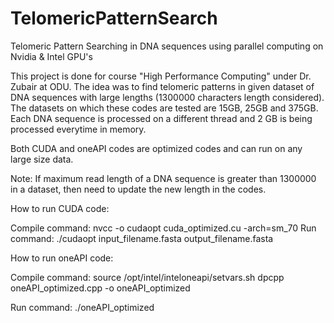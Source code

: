 # TelomericPatternSearch
Telomeric Pattern Searching in DNA sequences using parallel computing on Nvidia &amp; Intel GPU's

This project is done for course "High Performance Computing" under Dr. Zubair at ODU. The idea was to find telomeric patterns in given dataset of DNA sequences with large lengths (1300000 characters length considered). The datasets on which these codes are tested are 15GB, 25GB and 375GB. Each DNA sequence is processed on a different thread and 2 GB is being processed everytime in memory. 

Both CUDA and oneAPI codes are optimized codes and can run on any large size data.

Note:
If maximum read length of a DNA sequence is greater than 1300000 in a dataset, then need to update the new length in the codes.



How to run CUDA code:

Compile command:
nvcc -o cudaopt cuda_optimized.cu -arch=sm_70
Run command:
./cudaopt input_filename.fasta output_filename.fasta


How to run oneAPI code:

Compile command:
source /opt/intel/inteloneapi/setvars.sh
dpcpp oneAPI_optimized.cpp -o oneAPI_optimized

Run command:
./oneAPI_optimized
